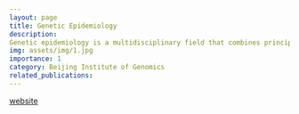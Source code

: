 ```yaml
---
layout: page
title: Genetic Epidemiology
description: 
Genetic epidemiology is a multidisciplinary field that combines principles from genetics, epidemiology, biostatistics, and molecular biology to study the role of genetic factors and their interaction with environmental factors in the occurrence and distribution of diseases within populations. Its primary goal is to identify genetic variations that influence disease risk and progression.
img: assets/img/1.jpg
importance: 1
category: Beijing Institute of Genomics
related_publications:
---
```

[website](https://ringku09.github.io/)

